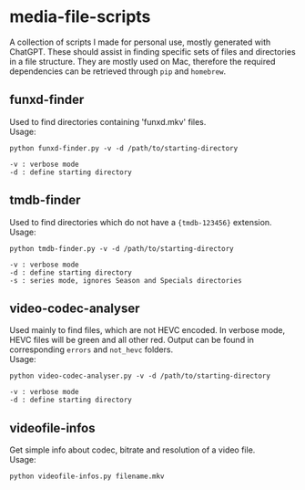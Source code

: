 # media-file-scripts

A collection of scripts I made for personal use, mostly generated with ChatGPT.
These should assist in finding specific sets of files and directories in a file structure.
They are mostly used on Mac, therefore the required dependencies can be retrieved through `pip` and `homebrew`.

## funxd-finder

Used to find directories containing 'funxd.mkv' files.  
Usage:

```
python funxd-finder.py -v -d /path/to/starting-directory

-v : verbose mode
-d : define starting directory
```

## tmdb-finder

Used to find directories which do not have a `{tmdb-123456}` extension.  
Usage:

```
python tmdb-finder.py -v -d /path/to/starting-directory

-v : verbose mode
-d : define starting directory
-s : series mode, ignores Season and Specials directories
```

## video-codec-analyser

Used mainly to find files, which are not HEVC encoded. In verbose mode, HEVC files will be green and all other red.
Output can be found in corresponding `errors` and `not_hevc` folders.  
Usage:

```
python video-codec-analyser.py -v -d /path/to/starting-directory

-v : verbose mode
-d : define starting directory
```

## videofile-infos

Get simple info about codec, bitrate and resolution of a video file.  
Usage:

```
python videofile-infos.py filename.mkv
```
